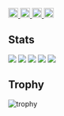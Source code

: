 <p align="left">
  <a href="https://github.com/NekoKaruni">
    <img height="20" src="https://komarev.com/ghpvc/?username="NekoKaruni />
  </a>
  <a href="https://github.com/NekoKaruni">
    <img height="20" src="https://img.shields.io/github/followers/NekoKaruni?label=follow&logo=github&style=flat" />
  </a>
  <a href="http://qiita.com/NekoKaruni">
    <img height="20" src="https://qiita-badge.apiapi.app/s/NekoKaruni/posts.svg" />
  </a>
  <a href="http://qiita.com/NekoKaruni">
    <img height="20" src="https://qiita-badge.apiapi.app/s/NekoKaruni/contributions.svg" />
  </a>
</p>


## Stats
![](http://github-profile-summary-cards.vercel.app/api/cards/profile-details?username=NekoKaruni&theme=gruvbox)
![](http://github-profile-summary-cards.vercel.app/api/cards/repos-per-language?username=NekoKaruni&theme=gruvbox)
![](http://github-profile-summary-cards.vercel.app/api/cards/most-commit-language?username=NekoKaruni&theme=gruvbox)
![](http://github-profile-summary-cards.vercel.app/api/cards/stats?username=NekoKaruni&theme=gruvbox)
![](http://github-profile-summary-cards.vercel.app/api/cards/productive-time?username=NekoKaruni&theme=gruvbox&utcOffset=9)

## Trophy
![trophy](https://github-profile-trophy.vercel.app/?username=NekoKaruni&theme=gruvbox)
